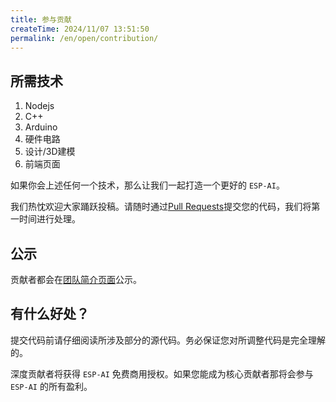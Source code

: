 ```yaml
---
title: 参与贡献
createTime: 2024/11/07 13:51:50
permalink: /en/open/contribution/
---
```


## 所需技术

1. Nodejs 
2. C++
3. Arduino
4. 硬件电路
5. 设计/3D建模
6. 前端页面

如果你会上述任何一个技术，那么让我们一起打造一个更好的 `ESP-AI`。

我们热忱欢迎大家踊跃投稿。请随时通过[Pull Requests](https://github.com/wangzongming/esp-ai/pulls)提交您的代码，我们将第一时间进行处理。

## 公示
贡献者都会在[团队简介页面](/team/)公示。

## 有什么好处？

提交代码前请仔细阅读所涉及部分的源代码。务必保证您对所调整代码是完全理解的。

深度贡献者将获得 `ESP-AI` 免费商用授权。如果您能成为核心贡献者那将会参与 `ESP-AI` 的所有盈利。

